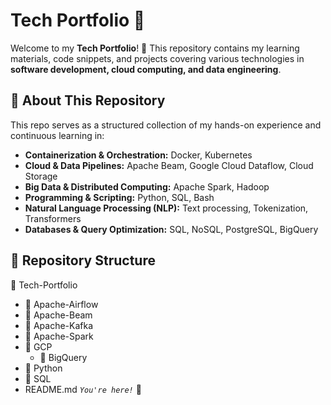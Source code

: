 # Tech Portfolio 📂

Welcome to my **Tech Portfolio**! 🚀 This repository contains my learning materials, code snippets, and projects covering various technologies in **software development, cloud computing, and data engineering**.

## 📌 About This Repository

This repo serves as a structured collection of my hands-on experience and continuous learning in:

- **Containerization & Orchestration:** Docker, Kubernetes
- **Cloud & Data Pipelines:** Apache Beam, Google Cloud Dataflow, Cloud Storage
- **Big Data & Distributed Computing:** Apache Spark, Hadoop
- **Programming & Scripting:** Python, SQL, Bash
- **Natural Language Processing (NLP):** Text processing, Tokenization, Transformers
- **Databases & Query Optimization:** SQL, NoSQL, PostgreSQL, BigQuery

## 📂 Repository Structure

📂 Tech-Portfolio
- 📁 Apache-Airflow
- 📁 Apache-Beam
- 📁 Apache-Kafka
- 📁 Apache-Spark
- 📁 GCP
  - 📁 BigQuery
- 📁 Python
- 📁 SQL
- README.md  *`You're here!`* 🚀
